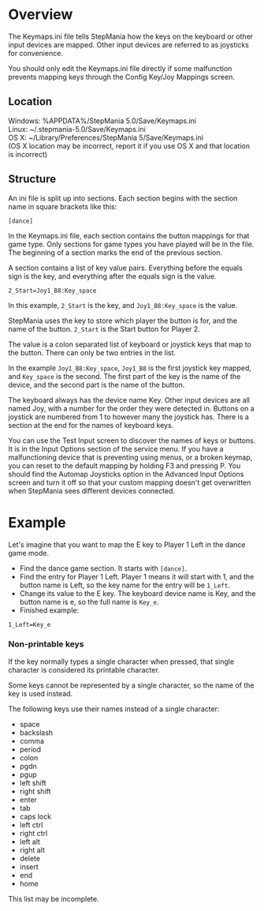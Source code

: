 # Overview

The Keymaps.ini file tells StepMania how the keys on the keyboard or other
input devices are mapped.  Other input devices are referred to as joysticks
for convenience.

You should only edit the Keymaps.ini file directly if some malfunction
prevents mapping keys through the Config Key/Joy Mappings screen.


## Location
Windows: %APPDATA%/StepMania 5.0/Save/Keymaps.ini  
Linux: ~/.stepmania-5.0/Save/Keymaps.ini  
OS X: ~/Library/Preferences/StepMania 5/Save/Keymaps.ini  
(OS X location may be incorrect, report it if you use OS X and that location
is incorrect)


## Structure
An ini file is split up into sections.  Each section begins with the section
name in square brackets like this:
```
[dance]
```
In the Keymaps.ini file, each section contains the button mappings for that
game type.  Only sections for game types you have played will be in the file.
The beginning of a section marks the end of the previous section.

A section contains a list of key value pairs.  Everything before the equals
sign is the key, and everything after the equals sign is the value.
```
2_Start=Joy1_B8:Key_space
```
In this example, ```2_Start``` is the key, and ```Joy1_B8:Key_space``` is
the value.

StepMania uses the key to store which player the button is for, and the name
of the button.  ```2_Start``` is the Start button for Player 2.

The value is a colon separated list of keyboard or joystick keys that map to
the button.  There can only be two entries in the list.

In the example ```Joy1_B8:Key_space```, ```Joy1_B8``` is the first joystick
key mapped, and ```Key_space``` is the second.  The first part of the key is
the name of the device, and the second part is the name of the button.

The keyboard always has the device name Key. Other input devices are all
named Joy, with a number for the order they were detected in.  Buttons on a
joystick are numbered from 1 to however many the joystick has.  There is a
section at the end for the names of keyboard keys.

You can use the Test Input screen to discover the names of keys or buttons.
It is in the Input Options section of the service menu.
If you have a malfunctioning device that is preventing using menus, or a
broken keymap, you can reset to the default mapping by holding F3 and
pressing P.  You should find the Automap Joysticks option in the Advanced
Input Options screen and turn it off so that your custom mapping doesn't get
overwritten when StepMania sees different devices connected.


# Example

Let's imagine that you want to map the E key to Player 1 Left in the dance
game mode.
* Find the dance game section.  It starts with ```[dance]```.
* Find the entry for Player 1 Left.  Player 1 means it will start with 1, and
the button name is Left, so the key name for the entry will be ```1_Left```.
* Change its value to the E key.  The keyboard device name is Key, and the
button name is e, so the full name is ```Key_e```.
* Finished example:
```
1_Left=Key_e
```


### Non-printable keys
If the key normally types a single character when pressed, that single
character is considered its printable character.

Some keys cannot be represented by a single character, so the name of the key
is used instead.

The following keys use their names instead of a single character:

* space
* backslash
* comma
* period
* colon
* pgdn
* pgup
* left shift
* right shift
* enter
* tab
* caps lock
* left ctrl
* right ctrl
* left alt
* right alt
* delete
* insert
* end
* home

This list may be incomplete.
